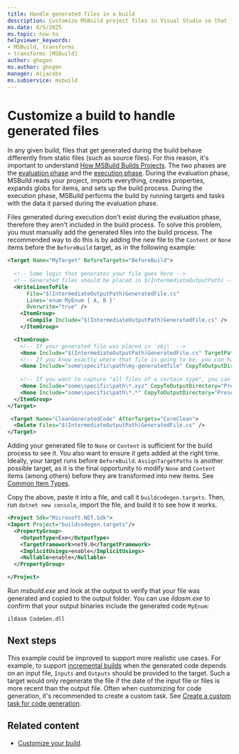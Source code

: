 ```yaml
---
title: Handle generated files in a build
description: Customize MSBuild project files in Visual Studio so that files generated during the build process are included in build output.
ms.date: 8/5/2025
ms.topic: how-to
helpviewer_keywords:
- MSBuild, transforms
- transforms [MSBuild]
author: ghogen
ms.author: ghogen
manager: mijacobs
ms.subservice: msbuild
---
```

# Customize a build to handle generated files

In any given build, files that get generated during the build behave differently from static files (such as source files). For this reason, it's important to understand [How MSBuild Builds Projects](build-process-overview.md). The two phases are the [evaluation phase](build-process-overview.md#evaluation-phase) and the [execution phase](build-process-overview.md#execution-phase). During the evaluation phase, MSBuild reads your project, imports everything, creates properties, expands globs for items, and sets up the build process. During the execution phase, MSBuild performs the build by running targets and tasks with the data it parsed during the evaluation phase.

Files generated during execution don't exist during the evaluation phase, therefore they aren't included in the build process. To solve this problem, you must manually add the generated files into the build process. The recommended way to do this is by adding the new file to the `Content` or `None` items before the `BeforeBuild` target, as in the following example:

```xml
<Target Name="MyTarget" BeforeTargets="BeforeBuild">
  
  <!-- Some logic that generates your file goes here -->
  <!-- Generated files should be placed in $(IntermediateOutputPath) -->
  <WriteLinesToFile
      File="$(IntermediateOutputPath)GeneratedFile.cs"
      Lines='enum MyEnum { A, B }'
      Overwrite="true" />
    <ItemGroup>
      <Compile Include="$(IntermediateOutputPath)GeneratedFile.cs" />
    </ItemGroup>

  <ItemGroup>
    <!-- If your generated file was placed in `obj\` -->
    <None Include="$(IntermediateOutputPath)GeneratedFile.cs" TargetPath="GeneratedFile.cs" CopyToOutputDirectory="PreserveNewest"/>
    <!-- If you know exactly where that file is going to be, you can hard code the path. -->
    <None Include="some\specific\path\my-generatedfile" CopyToOutputDirectory="PreserveNewest"/>
    
    <!-- If you want to capture "all files of a certain type", you can glob like so. -->
    <None Include="some\specific\path\*.xyz" CopyToOutputDirectory="PreserveNewest"/>
    <None Include="some\specific\path\*.*" CopyToOutputDirectory="PreserveNewest"/>
  </ItemGroup>
</Target>

 <Target Name="CleanGeneratedCode" AfterTargets="CoreClean">
  <Delete Files="$(IntermediateOutputPath)GeneratedFile.cs" />
</Target>
```

Adding your generated file to `None` or `Content` is sufficient for the build process to see it. You also want to ensure it gets added at the right time. Ideally, your target runs before `BeforeBuild`. `AssignTargetPaths` is another possible target, as it is the final opportunity to modify `None` and `Content` items (among others) before they are transformed into new items. See [Common Item Types](common-msbuild-project-items.md).

Copy the above, paste it into a file, and call it `buildcodegen.targets`. Then, run `dotnet new console`, import the file, and  build it to see how it works.

```xml
<Project Sdk="Microsoft.NET.Sdk">
<Import Project="buildcodegen.targets"/>
  <PropertyGroup>
    <OutputType>Exe</OutputType>
    <TargetFramework>net9.0</TargetFramework>
    <ImplicitUsings>enable</ImplicitUsings>
    <Nullable>enable</Nullable>
  </PropertyGroup>

</Project>
```

Run *msbuild.exe* and look at the output to verify that your file was generated and copied to the output folder. You can use *ildasm.exe* to confirm that your output binaries include the generated code `MyEnum`:

`ildasm CodeGen.dll`

## Next steps

This example could be improved to support more realistic use cases. For example, to support [incremental builds](./incremental-builds.md) when the generated code depends on an input file, `Inputs` and `Outputs` should be provided to the target. Such a target would only regenerate the file if the date of the input file or files is more recent than the output file. Often when customizing for code generation, it's recommended to create a custom task. See [Create a custom task for code generation](./tutorial-custom-task-code-generation.md).

## Related content

- [Customize your build](customize-your-build.md).
